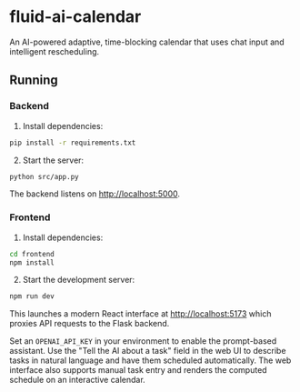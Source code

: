 # fluid-ai-calendar
An AI-powered adaptive, time-blocking calendar that uses chat input and intelligent rescheduling.

## Running

### Backend

1. Install dependencies:

```bash
pip install -r requirements.txt
```

2. Start the server:

```bash
python src/app.py
```

The backend listens on [http://localhost:5000](http://localhost:5000).

### Frontend

1. Install dependencies:

```bash
cd frontend
npm install
```

2. Start the development server:

```bash
npm run dev
```

This launches a modern React interface at [http://localhost:5173](http://localhost:5173) which proxies API requests to the Flask backend.

Set an `OPENAI_API_KEY` in your environment to enable the prompt-based assistant. Use the "Tell the AI about a task" field in the web UI to describe tasks in natural language and have them scheduled automatically. The web interface also supports manual task entry and renders the computed schedule on an interactive calendar.
